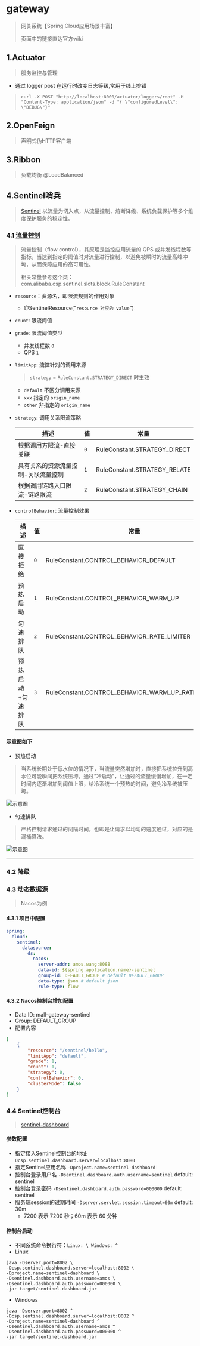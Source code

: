 # gateway
> 网关系统【Spring Cloud应用场景丰富】
>
> 页面中的链接直达官方wiki

## 1.Actuator
> 服务监控与管理
- 通过 logger post 在运行时改变日志等级,常用于线上排错
> `curl -X POST "http://localhost:8000/actuator/loggers/root" -H "Content-Type: application/json" -d "{ \"configuredLevel\": \"DEBUG\"}"`

## 2.OpenFeign
> 声明式伪HTTP客户端

## 3.Ribbon 
> 负载均衡 @LoadBalanced

## 4.Sentinel哨兵
> [Sentinel](https://github.com/alibaba/spring-cloud-alibaba/wiki/Sentinel) 以流量为切入点，从流量控制、熔断降级、系统负载保护等多个维度保护服务的稳定性。

### 4.1 [流量控制](https://github.com/alibaba/Sentinel/wiki/%E6%B5%81%E9%87%8F%E6%8E%A7%E5%88%B6)
> 流量控制（flow control），其原理是监控应用流量的 QPS 或并发线程数等指标，当达到指定的阈值时对流量进行控制，以避免被瞬时的流量高峰冲垮，从而保障应用的高可用性。
>
> 相关常量参考这个类：com.alibaba.csp.sentinel.slots.block.RuleConstant
- `resource`：资源名，即限流规则的作用对象
    - @SentinelResource("`resource 对应的 value`")
- `count`: 限流阈值
- `grade`: 限流阈值类型
    - 并发线程数 `0` 
    - QPS `1`
- `limitApp`: 流控针对的调用来源
    > `strategy` = `RuleConstant.STRATEGY_DIRECT` 时生效
    - `default` 不区分调用来源
    - `xxx` 指定的 `origin_name`
    - `other` 非指定的 `origin_name`
- `strategy`: 调用关系限流策略

    |描述|值|常量|
    |---|---|---|
    |根据调用方限流-直接关联|`0`|RuleConstant.STRATEGY_DIRECT|
    |具有关系的资源流量控制-关联流量控制|`1`|RuleConstant.STRATEGY_RELATE|
    |根据调用链路入口限流-链路限流|`2`|RuleConstant.STRATEGY_CHAIN|

- `controlBehavior`: 流量控制效果

    |描述|值|常量|
    |---|---|---|
    |直接拒绝|`0`|RuleConstant.CONTROL_BEHAVIOR_DEFAULT|
    |预热启动|`1`|RuleConstant.CONTROL_BEHAVIOR_WARM_UP|
    |匀速排队|`2`|RuleConstant.CONTROL_BEHAVIOR_RATE_LIMITER|
    |预热启动+匀速排队|`3`|RuleConstant.CONTROL_BEHAVIOR_WARM_UP_RATE_LIMITER|

#### 示意图如下

- 预热启动
> 当系统长期处于低水位的情况下，当流量突然增加时，直接把系统拉升到高水位可能瞬间把系统压垮。通过"冷启动"，让通过的流量缓慢增加，在一定时间内逐渐增加到阈值上限，给冷系统一个预热的时间，避免冷系统被压垮。

![示意图](https://user-images.githubusercontent.com/9434884/68292392-b5b0aa00-00c6-11ea-86e1-ecacff8aab51.png)

- 匀速排队
> 严格控制请求通过的间隔时间，也即是让请求以均匀的速度通过，对应的是漏桶算法。

![示意图](https://user-images.githubusercontent.com/9434884/68292442-d4af3c00-00c6-11ea-8251-d0977366d9b4.png)

---

### 4.2 降级

### 4.3 动态数据源
> Nacos为例
#### 4.3.1 项目中配置
```yaml
spring:
  cloud:
    sentinel:
      datasource:
        ds:
          nacos:
            server-addr: amos.wang:8088
            data-id: ${spring.application.name}-sentinel
            group-id: DEFAULT_GROUP # default DEFAULT_GROUP
            data-type: json # default json
            rule-type: flow
```
#### 4.3.2 Nacos控制台增加配置
- Data ID: mall-gateway-sentinel
- Group: DEFAULT_GROUP
- 配置内容
```json
[
    {
        "resource": "/sentinel/hello",
        "limitApp": "default",
        "grade": 1,
        "count": 1,
        "strategy": 0,
        "controlBehavior": 0,
        "clusterMode": false
    }
]
```

### 4.4 Sentinel控制台
> [sentinel-dashboard](https://github.com/alibaba/Sentinel/tree/master/sentinel-dashboard)
#### 参数配置
- 指定接入Sentinel控制台的地址 `Dcsp.sentinel.dashboard.server=localhost:8080`	
- 指定Sentinel应用名称 `-Dproject.name=sentinel-dashboard`
- 控制台登录用户名 `-Dsentinel.dashboard.auth.username=sentinel` default: sentinel
- 控制台登录密码 `-Dsentinel.dashboard.auth.password=000000` default: sentinel    
- 服务端session的过期时间 `-Dserver.servlet.session.timeout=60m` default: 30m
    - 7200 表示 7200 秒；60m 表示 60 分钟

#### 控制台启动
- 不同系统命令换行符：`Linux: \ Windows: ^`
- Linux
```shell script
java -Dserver.port=8002 \
-Dcsp.sentinel.dashboard.server=localhost:8002 \
-Dproject.name=sentinel-dashboard \
-Dsentinel.dashboard.auth.username=amos \
-Dsentinel.dashboard.auth.password=000000 \
-jar target/sentinel-dashboard.jar
```
- Windows
```shell script
java -Dserver.port=8002 ^
-Dcsp.sentinel.dashboard.server=localhost:8002 ^
-Dproject.name=sentinel-dashboard ^
-Dsentinel.dashboard.auth.username=amos ^
-Dsentinel.dashboard.auth.password=000000 ^
-jar target/sentinel-dashboard.jar
```
